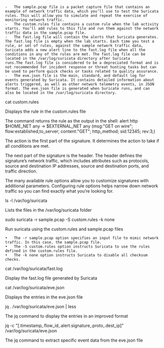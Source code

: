 	-	The sample.pcap file is a packet capture file that contains an example of network traffic data, which you’ll use to test the Suricata rules. This will allow you to simulate and repeat the exercise of monitoring network traffic.
	-	The custom.rules file contains a custom rule when the lab activity starts. You’ll add rules to this file and run them against the network traffic data in the sample.pcap file.
	-	The fast.log file will contain the alerts that Suricata generates. The fast.log file is empty when the lab starts. Each time you test a rule, or set of rules, against the sample network traffic data, Suricata adds a new alert line to the fast.log file when all the conditions in any of the rules are met. The fast.log file can be located in the /var/log/suricata directory after Suricata runs.The fast.log file is considered to be a depreciated format and is not recommended for incident response or threat hunting tasks but can be used to perform quick checks or tasks related to quality assurance.
	-	The eve.json file is the main, standard, and default log for events generated by Suricata. It contains detailed information about alerts triggered, as well as other network telemetry events, in JSON format. The eve.json file is generated when Suricate runs, and can also be located in the /var/log/suricata directory.
cat custom.rules

Displays the rule in the custom.rules file

The command returns the rule as the output in the shell:
alert http $HOME_NET any -> $EXTERNAL_NET any (msg:"GET on wire"; flow:established,to_server; content:"GET"; http_method; sid:12345; rev:3;)

The action is the first part of the signature. It determines the action to take if all conditions are met.

The next part of the signature is the header. The header defines the signature’s network traffic, which includes attributes such as protocols, source and destination IP addresses, source and destination ports, and traffic direction.

The many available rule options allow you to customize signatures with additional parameters. Configuring rule options helps narrow down network traffic so you can find exactly what you’re looking for. 

ls -l /var/log/suricata

Lists the files in the /var/log/suricata folder

sudo suricata -r sample.pcap -S custom.rules -k none

Run suricata using the custom.rules and sample.pcap files

	•	The -r sample.pcap option specifies an input file to mimic network traffic. In this case, the sample.pcap file.
	•	The -S custom.rules option instructs Suricata to use the rules defined in the custom.rules file.
	•	The -k none option instructs Suricata to disable all checksum checks.

cat /var/log/suricata/fast.log

Display the fast.log file generated by Suricata

cat /var/log/suricata/eve.json

Displays the entries in the eve.json file

jq . /var/log/suricata/eve.json | less

The jq command to display the entries in an improved format

jq -c "[.timestamp,.flow_id,.alert.signature,.proto,.dest_ip]" /var/log/suricata/eve.json

The jq command to extract specific event data from the eve.json file



